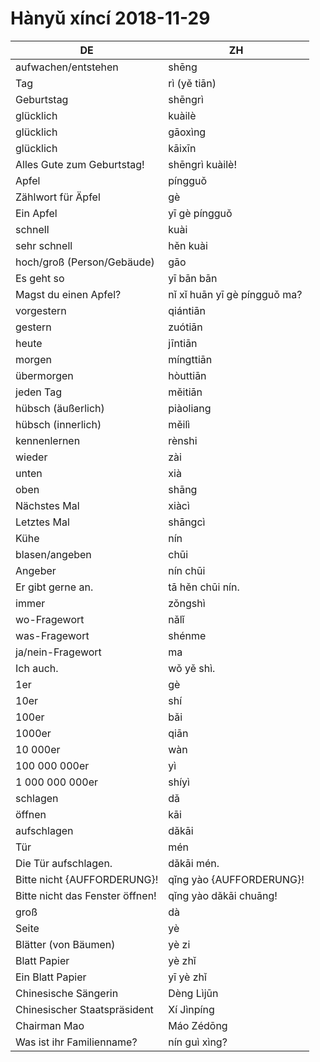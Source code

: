 # Hànyǔ xíncí 2018-11-29

| DE                              | ZH                           |
| ------------------------------- | ---------------------------- |
| aufwachen/entstehen             | shēng                        |
| Tag                             | rì (yě tiān)                 |
| Geburtstag                      | shēngrì                      |
| glücklich                       | kuàilè                       |
| glücklich                       | gāoxìng                      |
| glücklich                       | kāixīn                       |
| Alles Gute zum Geburtstag!      | shēngrì kuàilè!              |
| Apfel                           | píngguǒ                      |
| Zählwort für Äpfel              | gè                           |
| Ein Apfel                       | yī gè píngguǒ                |
| schnell                         | kuài                         |
| sehr schnell                    | hěn kuài                     |
| hoch/groß (Person/Gebäude)      | gāo                          |
| Es geht so                      | yī bān bān                   |
| Magst du einen Apfel?           | nǐ xǐ huān yī gè píngguǒ ma? |
| vorgestern                      | qiántiān                     |
| gestern                         | zuótiān                      |
| heute                           | jīntiān                      |
| morgen                          | míngttiān                    |
| übermorgen                      | hòuttiān                     |
| jeden Tag                       | měitiān                      |
| hübsch (äußerlich)              | piàoliang                    |
| hübsch (innerlich)              | měilì                        |
| kennenlernen                    | rènshi                       |
| wieder                          | zài                          |
| unten                           | xià                          |
| oben                            | shāng                        |
| Nächstes Mal                    | xiàcì                        |
| Letztes Mal                     | shāngcì                      |
| Kühe                            | nín                          |
| blasen/angeben                  | chūi                         |
| Angeber                         | nín chūi                     |
| Er gibt gerne an.               | tā hěn chūi nín.             |
| immer                           | zǒngshì                      |
| wo-Fragewort                    | nǎlǐ                         |
| was-Fragewort                   | shénme                       |
| ja/nein-Fragewort               | ma                           |
| Ich auch.                       | wǒ yě shì.                   |
| 1er                             | gè                           |
| 10er                            | shí                          |
| 100er                           | bǎi                          |
| 1000er                          | qiān                         |
| 10 000er                        | wàn                          |
| 100 000 000er                   | yì                           |
| 1 000 000 000er                 | shíyì                        |
| schlagen                        | dǎ                           |
| öffnen                          | kāi                          |
| aufschlagen                     | dǎkāi                        |
| Tür                             | mén                          |
| Die Tür aufschlagen.            | dǎkāi mén.                   |
| Bitte nicht {AUFFORDERUNG}!     | qǐng yào {AUFFORDERUNG}!     |
| Bitte nicht das Fenster öffnen! | qǐng yào dǎkāi chuāng!       |
| groß                            | dà                           |
| Seite                           | yè                           |
| Blätter (von Bäumen)            | yè zi                        |
| Blatt Papier                    | yè zhǐ                       |
| Ein Blatt Papier                | yī yè zhǐ                    |
| Chinesische Sängerin            | Dèng Lìjūn                   |
| Chinesischer Staatspräsident    | Xí Jìnpíng                   |
| Chairman Mao                    | Máo Zédōng                   |
| Was ist ihr Familienname?       | nín guì xìng?                |

